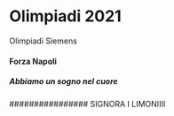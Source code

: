 # Olimpiadi 2021
Olimpiadi Siemens

#### Forza Napoli
##### Abbiamo un sogno nel cuore
################ SIGNORA I LIMONIIII
